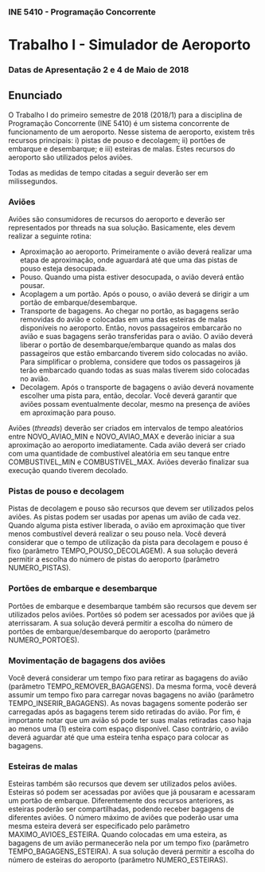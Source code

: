 ### INE 5410 - Programação Concorrente
# Trabalho I - Simulador de Aeroporto
### Datas de Apresentação 2 e 4 de Maio de 2018

## Enunciado

O Trabalho I do primeiro semestre de 2018 (2018/1) para a disciplina de Programação Concorrente (INE 5410) é um sistema concorrente de funcionamento de um aeroporto. Nesse sistema de aeroporto, existem três recursos principais: i) pistas de pouso e decolagem; ii) portões de embarque e desembarque; e iii) esteiras de malas. Estes recursos do aeroporto são utilizados pelos  aviões.

Todas as medidas de tempo citadas a seguir deverão ser em milissegundos.

### Aviões

Aviões são consumidores de recursos do aeroporto e deverão ser representados por threads na sua solução. Basicamente, eles devem realizar a seguinte rotina: 

* Aproximação ao aeroporto. Primeiramente o avião deverá realizar uma etapa de aproximação, onde aguardará até que uma das pistas de pouso esteja desocupada.
* Pouso. Quando uma pista estiver desocupada, o avião deverá então pousar.
* Acoplagem a um portão. Após o pouso, o avião deverá se dirigir a um portão de embarque/desembarque.
* Transporte de bagagens. Ao chegar no portão, as bagagens serão removidas do avião e colocadas em uma das esteiras de malas disponíveis no aeroporto. Então, novos passageiros embarcarão no avião e suas bagagens serão transferidas para o avião. O avião deverá liberar o portão de desembarque/embarque quando as malas dos passageiros que estão embarcando tiverem sido colocadas no avião. Para simplificar o problema, considere que todos os passageiros já terão embarcado quando todas as suas malas tiverem sido colocadas no avião.
* Decolagem. Após o transporte de bagagens o avião deverá novamente escolher uma pista para, então, decolar. Você deverá garantir que aviões possam eventualmente decolar, mesmo na presença de aviões em aproximação para pouso.

Aviões (*threads*) deverão ser criados em intervalos de tempo aleatórios entre NOVO_AVIAO_MIN e NOVO_AVIAO_MAX e deverão iniciar a sua aproximação ao aeroporto imediatamente. Cada avião deverá ser criado com uma quantidade de combustível aleatória em seu tanque entre COMBUSTIVEL_MIN e COMBUSTIVEL_MAX. Aviões deverão finalizar sua execução quando tiverem decolado.

### Pistas de pouso e decolagem

Pistas de decolagem e pouso são recursos que devem ser utilizados pelos aviões. As pistas podem ser usadas por apenas um avião de cada vez.     Quando alguma pista estiver liberada, o avião em aproximação que tiver menos combustível deverá realizar o seu pouso nela. Você deverá considerar que o tempo de utilização da pista para decolagem e pouso é fixo (parâmetro TEMPO_POUSO_DECOLAGEM). A sua solução deverá permitir a escolha do número de pistas do aeroporto (parâmetro NUMERO_PISTAS).

### Portões de embarque e desembarque

Portões de embarque e desembarque também são recursos que devem ser utilizados pelos aviões. Portões só podem ser acessados por aviões que já aterrissaram. A sua solução deverá permitir a escolha do número de portões de embarque/desembarque do aeroporto (parâmetro NUMERO_PORTOES). 

### Movimentação de bagagens dos aviões

Você deverá considerar um tempo fixo para retirar as bagagens do avião (parâmetro TEMPO_REMOVER_BAGAGENS). Da mesma forma, você deverá assumir um tempo fixo para carregar novas bagagens no avião (parâmetro TEMPO_INSERIR_BAGAGENS). As novas bagagens somente poderão ser carregadas após as bagagens terem sido retiradas do avião. Por fim, é importante notar que um avião só pode ter suas malas retiradas caso haja ao menos uma (1) esteira com espaço disponível. Caso contrário, o avião deverá aguardar até que uma esteira tenha espaço para colocar as bagagens.

### Esteiras de malas

Esteiras também são recursos que devem ser utilizados pelos aviões. Esteiras só podem ser acessadas por aviões que já pousaram e acessaram um portão de embarque. Diferentemente dos recursos anteriores, as esteiras poderão ser compartilhadas, podendo receber bagagens de diferentes aviões. O número máximo de aviões que poderão usar uma mesma esteira deverá ser especificado pelo parâmetro MAXIMO_AVIOES_ESTEIRA. Quando colocadas em uma esteira, as bagagens de um avião permanecerão nela por um tempo fixo (parâmetro TEMPO_BAGAGENS_ESTEIRA). A sua solução deverá permitir a escolha do número de esteiras do aeroporto (parâmetro NUMERO_ESTEIRAS).

